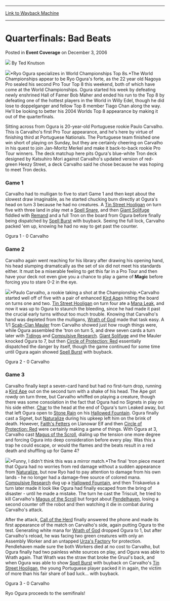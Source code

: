 
---
[Link to Wayback Machine](https://web.archive.org/web/20220626124335/https://magic.wizards.com/en/articles/archive/event-coverage/quarterfinals-bad-beats-2006-12-03)

[_metadata_:author]:- "Ted Knutson"
[_metadata_:description]:- "Ryo Ogura specializes in World Championships Top 8s.The World Championships appear to be Ryo Ogura's forte, as the 22 year old Nagoya Pro sealed his second Pro Tour Top 8 this weekend, both of which have come at the World Championships. Ogura started his week by defeating newly enshrined Hall of Famer Bob Maher and ended his run to the Top 8 by defeating one of the hottest"
[_metadata_:generator]:- "Drupal 7 (http://drupal.org)"
[_metadata_:node]:- "590086"
[_metadata_:publish_date]:- "2006-12-03"
[_metadata_:source]:- "div-main-content"
[_metadata_:title]:- "Quarterfinals: Bad Beats"
[_metadata_:wayback_capture_timestamp]:- "2022-06-26 12:43:35"
[_metadata_:wayback_raw_url]:- "https://web.archive.org/web/20220626124335id_/https://magic.wizards.com/en/articles/archive/event-coverage/quarterfinals-bad-beats-2006-12-03"
[_metadata_:wayback_url]:- "https://magic.wizards.com/en/articles/archive/event-coverage/quarterfinals-bad-beats-2006-12-03"
---


Quarterfinals: Bad Beats
========================



 Posted in **Event Coverage**
 on December 3, 2006 






![](https://media.magic.wizards.com/styles/auth_small/public/images/person/authorpic_TedKnutson.jpg)
By Ted Knutson











![](https://media.magic.wizards.com/image_legacy_migration/sideboard/images/worlds06/QF_Ogura.jpg)*Ryo Ogura specializes in World Championships Top 8s.*The World Championships appear to be Ryo Ogura's forte, as the 22 year old Nagoya Pro sealed his second Pro Tour Top 8 this weekend, both of which have come at the World Championships. Ogura started his week by defeating newly enshrined Hall of Famer Bob Maher and ended his run to the Top 8 by defeating one of the hottest players in the World in Willy Edel, though he did lose to doppelganger and fellow Top 8 member Tiago Chan along the way. He'll be looking to better his 2004 Worlds Top 8 appearance by making it out of the quarterfinals.


Sitting across from Ogura is 20-year-old Portuguese rookie Paulo Carvalho. This is Carvalho's first Pro Tour appearance, and he's here by virtue of finishing third at Portuguese Nationals. The Portuguese team finished one win short of playing on Sunday, but they are certainly cheering on Carvalho in his quest to join Jan-Moritz Merkel and make it back-to-back rookie Pro Tour winners. The deck matchup here pits Ogura's blue-white Tron deck designed by Katsuhiro Mori against Carvalho's updated version of red-green Heezy Street, a deck Carvalho said he chose because he was hoping to meet Tron decks. 


### Game 1


Carvalho had to mulligan to five to start Game 1 and then kept about the slowest draw imaginable, as he started chucking burn directly at Ogura's head on turn 3 because he had no creatures. A [Tin Street Hooligan](https://gatherer.wizards.com/Pages/Card/Details.aspx?name=Tin+Street+Hooligan) on turn five with three land in play met a [Spell Snare](https://gatherer.wizards.com/Pages/Card/Details.aspx?name=Spell+Snare), and then [Giant Solifuge](https://gatherer.wizards.com/Pages/Card/Details.aspx?name=Giant+Solifuge) fiddled with [Remand](https://gatherer.wizards.com/Pages/Card/Details.aspx?name=Remand) and a full Tron on the board from Ogura before finally being dispatched by [Spell Burst](https://gatherer.wizards.com/Pages/Card/Details.aspx?name=Spell+Burst) with buyback. Seeing the full lock, Carvalho packed 'em up, knowing he had no way to get past the counter.


Ogura 1 - 0 Carvalho


### Game 2


Carvalho again went reaching for his library after drawing his opening hand, his head slumping dramatically as the set of six did not meet his standards either. It must be a miserable feeling to get this far in a Pro Tour and then have your deck not even give you a chance to play a game of ****Magic**** before forcing you to stare 0-2 in the eye.


![](https://media.magic.wizards.com/image_legacy_migration/sideboard/images/worlds06/QF_Carvalho.jpg)*Paulo Carvalho, a rookie taking a shot at the Championship.*Carvalho started well off of five with a pair of enhanced [Kird Ape](https://gatherer.wizards.com/Pages/Card/Details.aspx?name=Kird+Ape)s hitting the board on turns one and two. [Tin Street Hooligan](https://gatherer.wizards.com/Pages/Card/Details.aspx?name=Tin+Street+Hooligan) on turn four ate a [Mana Leak](https://gatherer.wizards.com/Pages/Card/Details.aspx?name=Mana+Leak), and now it was up to Ogura to staunch the bleeding, since he had made it past the crucial early turns without too much trouble. Knowing that Carvalho's hand was depleted from the mulligans, [Wrath of God](https://gatherer.wizards.com/Pages/Card/Details.aspx?name=Wrath+of+God) made that task easy. A 1/1 [Scab-Clan Mauler](https://gatherer.wizards.com/Pages/Card/Details.aspx?name=Scab-Clan+Mauler) from Carvalho showed just how rough things were, while Ogura assembled the 'tron on turn 5, and drew seven cards a turn later with [Tidings](https://gatherer.wizards.com/Pages/Card/Details.aspx?name=Tidings) and [Compulsive Research](https://gatherer.wizards.com/Pages/Card/Details.aspx?name=Compulsive+Research). [Giant Solifuge](https://gatherer.wizards.com/Pages/Card/Details.aspx?name=Giant+Solifuge) and the Mauler knocked Ogura to 7, but then [Circle of Protection: Red](https://gatherer.wizards.com/Pages/Card/Details.aspx?name=Circle+of+Protection%3A+Red) essentially dispatched the danger by itself, though the game continued for some time until Ogura again showed [Spell Burst](https://gatherer.wizards.com/Pages/Card/Details.aspx?name=Spell+Burst) with buyback.


Ogura 2 - 0 Carvalho


### Game 3


Carvalho finally kept a seven-card hand but had no first-turn drop, running a [Kird Ape](https://gatherer.wizards.com/Pages/Card/Details.aspx?name=Kird+Ape) out on the second turn with a shake of his head. The Ape got rowdy on turn three, but Carvalho whiffed on playing a creature, though there was some consolation in the fact that Ogura had no Signets in play on his side either. [Char](https://gatherer.wizards.com/Pages/Card/Details.aspx?name=Char) to the head at the end of Ogura's turn Leaked away, but that left Ogura open to [Stone Rain](https://gatherer.wizards.com/Pages/Card/Details.aspx?name=Stone+Rain) on his [Hallowed Fountain](https://gatherer.wizards.com/Pages/Card/Details.aspx?name=Hallowed+Fountain). Ogura finally cast a Signet, but [Naturalize](https://gatherer.wizards.com/Pages/Card/Details.aspx?name=Naturalize) during his upkeep left him on the brink of death. However, [Faith's Fetters](https://gatherer.wizards.com/Pages/Card/Details.aspx?name=Faith%27s+Fetters) on Llanowar Elf and then [Circle of Protection: Red](https://gatherer.wizards.com/Pages/Card/Details.aspx?name=Circle+of+Protection%3A+Red) were certainly making a game of things. With Ogura at 3, Carvalho cast [Magus of the Scroll](https://gatherer.wizards.com/Pages/Card/Details.aspx?name=Magus+of+the+Scroll), dialing up the tension one more degree and forcing Ogura into deep consideration before every play. Was this a trap he could escape, or would the flames and the beats result in a red death and shuffling up for Game 4? 


![](https://media.magic.wizards.com/image_legacy_migration/sideboard/images/worlds06/QF_Carvalho_Ogura.jpg)*Funny, I didn't think this was a mirror match.*The final 'tron piece meant that Ogura had no worries from red damage without a sudden appearance from [Naturalize](https://gatherer.wizards.com/Pages/Card/Details.aspx?name=Naturalize), but now Ryo had to pay attention to damage from his own lands - he no longer had a damage-free source of colored mana. [Compulsive Research](https://gatherer.wizards.com/Pages/Card/Details.aspx?name=Compulsive+Research) dug up a [Hallowed Fountain](https://gatherer.wizards.com/Pages/Card/Details.aspx?name=Hallowed+Fountain), and then Triskavelus a turn later made it look like Ogura had finally escaped from the bring of disaster - until he made a mistake. The turn he cast the Triscuit, he tried to kill Carvalho's [Magus of the Scroll](https://gatherer.wizards.com/Pages/Card/Details.aspx?name=Magus+of+the+Scroll) but forgot about [Pendelhaven](https://gatherer.wizards.com/Pages/Card/Details.aspx?name=Pendelhaven), losing a second counter off the robot and then watching it die in combat during Carvalho's attack.


After the attack, [Call of the Herd](https://gatherer.wizards.com/Pages/Card/Details.aspx?name=Call+of+the+Herd) finally answered the phone and made its first appearance of the match on Carvalho's side, again putting Ogura to the test. Generating white mana for [Wrath of God](https://gatherer.wizards.com/Pages/Card/Details.aspx?name=Wrath+of+God) dropped Ogura to 1, but after Carvalho's reload, he was facing two green creatures with only an Assembly Worker and an untapped [Urza's Factory](https://gatherer.wizards.com/Pages/Card/Details.aspx?name=Urza%27s+Factory) for protection. Pendlehaven made sure the both Workers died at no cost to Carvalho, but Ogura finally had two painless white sources on play, and Ogura was able to Wrath again. That Wrath was the straw that broke the Gruul's back, and when Ogura was able to show [Spell Burst](https://gatherer.wizards.com/Pages/Card/Details.aspx?name=Spell+Burst) with buyback on Carvalho's [Tin Street Hooligan](https://gatherer.wizards.com/Pages/Card/Details.aspx?name=Tin+Street+Hooligan), the young Portuguese player packed it in again, the victim of more than his fair share of bad luck... with buyback.


Ogura 3 - 0 Carvalho


Ryo Ogura proceeds to the semifinals!







